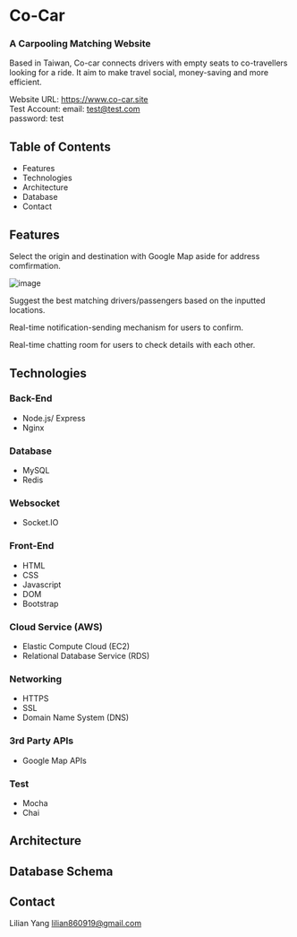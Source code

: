# Co-Car
### A Carpooling Matching Website
Based in Taiwan, Co-car connects drivers with empty seats to co-travellers looking for a ride. It aim to make travel social, money-saving and more efficient. 

Website URL: https://www.co-car.site <br>
Test Account: 
email: test@test.com <br>
password: test

## Table of Contents
* Features
* Technologies
* Architecture
* Database
* Contact

## Features
Select the origin and destination with Google Map aside for address comfirmation.

![image](https://j.gifs.com/579wwv.gif)

Suggest the best matching drivers/passengers based on the inputted locations.

Real-time notification-sending mechanism for users to confirm.

Real-time chatting room for users to check details with each other.

## Technologies
### Back-End
  * Node.js/ Express
  * Nginx

### Database
  * MySQL
  * Redis

### Websocket
  * Socket.IO

### Front-End
  * HTML
  * CSS
  * Javascript
  * DOM
  * Bootstrap

### Cloud Service (AWS) 
  * Elastic Compute Cloud (EC2)
  * Relational Database Service (RDS)

### Networking
  * HTTPS
  * SSL
  * Domain Name System (DNS)

### 3rd Party APIs
  * Google Map APIs

### Test
  * Mocha
  * Chai

## Architecture

## Database Schema

## Contact
Lilian Yang lilian860919@gmail.com

